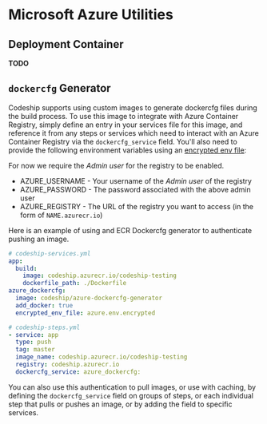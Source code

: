 # Microsoft Azure Utilities

## Deployment Container

**TODO**

## `dockercfg` Generator

Codeship supports using custom images to generate dockercfg files during the build process. To use this image to integrate with Azure Container Registry, simply define an entry in your services file for this image, and reference it from any steps or services which need to interact with an Azure Container Registry via the `dockercfg_service` field. You'll also need to provide the following environment variables using an [encrypted env file](https://codeship.com/documentation/docker/encryption/):

For now we require the _Admin user_ for the registry to be enabled.

* AZURE_USERNAME - Your username of the _Admin user_ of the registry
* AZURE_PASSWORD - The password associated with the above admin user
* AZURE_REGISTRY - The URL of the registry you want to access (in the form of `NAME.azurecr.io`)

Here is an example of using and ECR Dockercfg generator to authenticate pushing an image.

```yaml
# codeship-services.yml
app:
  build:
    image: codeship.azurecr.io/codeship-testing
    dockerfile_path: ./Dockerfile
azure_dockercfg:
  image: codeship/azure-dockercfg-generator
  add_docker: true
  encrypted_env_file: azure.env.encrypted
```

```yaml
# codeship-steps.yml
- service: app
  type: push
  tag: master
  image_name: codeship.azurecr.io/codeship-testing
  registry: codeship.azurecr.io
  dockercfg_service: azure_dockercfg:
```

You can also use this authentication to pull images, or use with caching, by defining the `dockercfg_service` field on groups of steps, or each individual step that pulls or pushes an image, or by adding the field to specific services.
